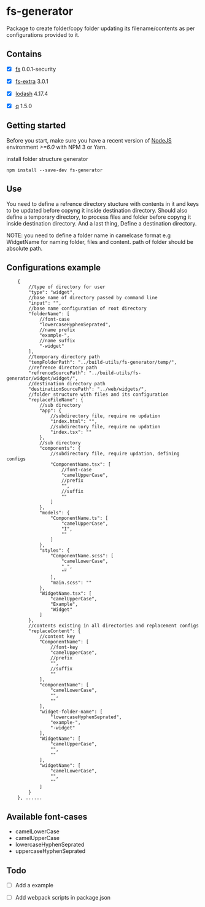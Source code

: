 # fs-generator

Package to create folder/copy folder updating its filename/contents as per configurations provided to it.

## Contains

- [x] [fs](github.com/npm/security-holder/) 0.0.1-security
- [x] [fs-extra](https://github.com/jprichardson/node-fs-extra/) 3.0.1
- [x] [lodash](https://github.com/lodash/lodash/) 4.17.4
- [x] [q](https://github.com/kriskowal/q/) 1.5.0


## Getting started

Before you start, make sure you have a recent version of [NodeJS](http://nodejs.org/) environment *>=6.0* with NPM 3 or Yarn.

install folder structure generator 
```shell
npm install --save-dev fs-generator
```
## Use

You need to define a refrence directory stucture with contents in it and keys to be updated before copyng it inside destination directory.
Should also define a temporary directory, to process files and folder before copyng it inside destination directory.
And a last thing, Define a destination directory.


NOTE: you need to define a folder name in camelcase format e.g WidgetName for naming folder, files and content.
path of folder should be absolute path.

## Configurations example

```shell
    {
        //type of directory for user 
        "type": "widget",
        //base name of directory passed by command line
        "input": "",
        //base name configuration of root directory 
        "folderName": [
            //font-case
            "lowercaseHyphenSeprated", 
            //name prefix
            "example-",
            //name suffix
            "-widget"
        ],
        //temporary directory path
        "tempFolderPath": "../build-utils/fs-generator/temp/",
        //refrence directory path
        "refrenceSourcePath": "../build-utils/fs-generator/widget/widget/",
        //destination directory path
        "destinationSourcePath": "../web/widgets/",
        //folder structure with files and its configuration
        "replaceFileName": {
            //sub directory
            "app": {
                //subdirectory file, require no updation
                "index.html": "",
                //subdirectory file, require no updation
                "index.tsx": ""
            },
            //sub directory
            "components": {
                //subdirectory file, require updation, defining configs
                "ComponentName.tsx": [
                    //font-case
                    "camelUpperCase",
                    //prefix
                    "",
                    //suffix
                    ""
                ]
            },
            "models": {
                "ComponentName.ts": [
                    "camelUpperCase",
                    "I",
                    ""
                ]
            },
            "styles": {
                "ComponentName.scss": [
                    "camelLowerCase",
                    "_",
                    ""
                ],
                "main.scss": ""
            },
            "WidgetName.tsx": [
                "camelUpperCase",
                "Example",
                "Widget"
            ]
        },
        //contents existing in all directories and replacement configs
        "replaceContent": {
            //content key
            "ComponentName": [
                //font-key
                "camelUpperCase",
                //prefix
                "",
                //suffix
                ""
            ],
            "componentName": [
                "camelLowerCase",
                "",
                ""
            ],
            "widget-folder-name": [
                "lowercaseHyphenSeprated",
                "example-",
                "-widget"
            ],
            "WidgetName": [
                "camelUpperCase",
                "",
                ""
            ],
            "widgetName": [
                "camelLowerCase",
                "",
                ""
            ]
        }
    }, ......
```

## Available font-cases

 - camelLowerCase
 - camelUpperCase
 - lowercaseHyphenSeprated
 - uppercaseHyphenSeprated

## Todo

- [ ] Add a example
- [ ] Add webpack scripts in package.json

